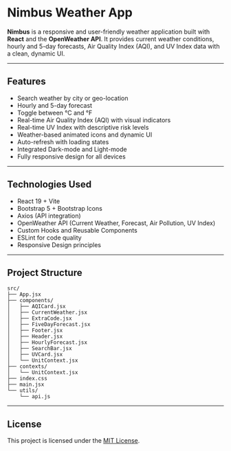 # Nimbus Weather App

**Nimbus** is a responsive and user-friendly weather application built with **React** and the **OpenWeather API**. It provides current weather conditions, hourly and 5-day forecasts, Air Quality Index (AQI), and UV Index data with a clean, dynamic UI.

---

## Features

- Search weather by city or geo-location
- Hourly and 5-day forecast
- Toggle between °C and °F
- Real-time Air Quality Index (AQI) with visual indicators
- Real-time UV Index with descriptive risk levels
- Weather-based animated icons and dynamic UI
- Auto-refresh with loading states
- Integrated Dark-mode and Light-mode
- Fully responsive design for all devices

---

## Technologies Used

- React 19 + Vite
- Bootstrap 5 + Bootstrap Icons
- Axios (API integration)
- OpenWeather API (Current Weather, Forecast, Air Pollution, UV Index)
- Custom Hooks and Reusable Components
- ESLint for code quality
- Responsive Design principles

---

## Project Structure

```
src/
├── App.jsx
├── components/
│   ├── AQICard.jsx
│   ├── CurrentWeather.jsx
│   ├── ExtraCode.jsx
│   ├── FiveDayForecast.jsx
│   ├── Footer.jsx
│   ├── Header.jsx
│   ├── HourlyForecast.jsx
│   ├── SearchBar.jsx
│   ├── UVCard.jsx
│   └── UnitContext.jsx
├── contexts/
│   └── UnitContext.jsx
├── index.css
├── main.jsx
└── utils/
    └── api.js
```

---

## License

This project is licensed under the [MIT License](LICENSE).
